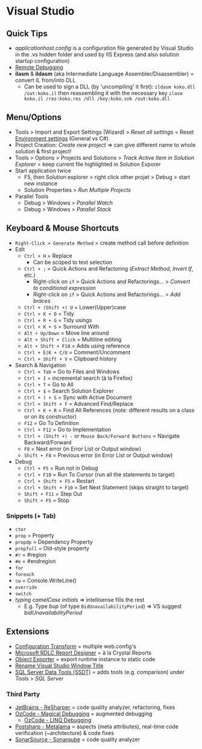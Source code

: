# Visual Studio

## Quick Tips

* _applicationhost.config_ is a configuration file generated by Visual Studio in the .vs hidden folder and used by IIS Express (and also solution startup configuration)
* [Remote Debugging](https://learn.microsoft.com/en-us/visualstudio/debugger/remote-debugging)
* **ilasm** & **ildasm** (aka Intermediate Language Assembler/Disassembler) = convert IL from/into DLL
  * Can be used to sign a DLL (by 'uncompiling' it first): `ildasm koko.dll /out:koko.il` then reassembling it with the necessary key `ilasm koko.il /res:koko.res /dll /key:koko.snk /out:koko.dll`

## Menu/Options

* Tools > Import and Export Settings (Wizard) > _Reset all settings_ = Reset [Environment settings](https://learn.microsoft.com/en-us/visualstudio/ide/environment-settings) (General vs C#)
* Project Creation: _Create new project_ => can give different name to whole solution & first project!
* Tools > Options > Projects and Solutions > _Track Active Item in Solution Explorer_ = keep current file highlighted in Solution Exporer
* Start application twice
  * F5, then Solution explorer > right click other projet > Debug > start new instance
  * Solution Properties > _Run Multiple Projects_
* Parallel Tools
  * Debug > Windows > _Parallel Watch_
  * Debug > Windows > _Parallel Stack_

## Keyboard & Mouse Shortcuts

* `Right-Click > Generate Method` = create method call before definition
* Edit
  * `Ctrl + H` = Replace
    * Can be scoped to text selection
  * `Ctrl + ;` = Quick Actions and Refactoring (_Extract Method_, _Invert If_, etc.)
    * Right-click on `if` > Quick Actions and Refactorings... > _Convert to conditional expression_
    * Right-click on `if` > Quick Actions and Refactorings... > _Add braces_
  * `Ctrl + (Shift +) U` = Lower(Upper)case
  * `Ctrl + K + D` = Tidy
  * `Ctrl + R + G` = Tidy usings
  * `Ctrl + K + S` = Surround With
  * `Alt + Up/Down` = Move line around
  * `Alt + Shift + Click` = Multiline editing
  * `Alt + Shift + F10` = Adds using reference
  * `Ctrl + E|K + C/U` = Comment/Uncomment
  * `Ctrl + Shift + V` = Clipboard history
* Search & Navigation
  * `Ctrl + Tab` = Go to Files and Windows
  * `Ctrl + I` = incremental search (à la Firefox)
  * `Ctrl + T` = Go to All
  * `Ctrl + $` = Search Solution Explorer
  * `Ctrl + ) + S` = Sync with Active Document
  * `Ctrl + Shift + F` = Advanced Find/Replace
  * `Ctrl + K + R` = Find All References (note: different results on a class or on its constructor)
  * `F12` = Go To Definition
  * `Ctrl + F12` = Go to Implementation
  * `Ctrl + (Shift +) -` or `Mouse Back/Forward Buttons` = Navigate Backward/Forward
  * `F8` = Next error (in Error List or Output window)
  * `Shift + F8` = Previous error (in Error List or Output window)
* Debug
  * `Ctrl + F5` = Run not in Debug
  * `Ctrl + F10` = Run To Cursor (run all the statements to target)
  * `Ctrl + Shift + F5` = Restart
  * `Ctrl + Shift + F10` = Set Next Statement (skips straight to target)
  * `Shift + F11` = Step Out
  * `Shift + F5` = Stop

### Snippets (+ Tab)

* `ctor`
* `prop` = Property
* `propdp` = Dependency Property
* `propfull` = Old-style property
* `#r` = #region
* `#e` = #endregion
* `for`
* `foreach`
* `cw` = Console.WriteLine()
* `override`
* `switch`
* _typing camelCase initials_ => intellisense fills the rest
  * E.g. Type _bup_ (of type `BidUnavailabilityPeriod`) => VS suggest _bidUnavailabilityPeriod_

## Extensions

* [Configuration Transform](https://marketplace.visualstudio.com/items?itemName=GolanAvraham.ConfigurationTransform) = multiple web.config's
* [Microsoft RDLC Report Designer](https://marketplace.visualstudio.com/items?itemName=ProBITools.MicrosoftRdlcReportDesignerforVisualStudio-18001) = à la Crystal Reports
* [Object Exporter](https://marketplace.visualstudio.com/items?itemName=OmarElabd.ObjectExporter) = export runtime instance to static code
* [Rename Visual Studio Window Title](https://marketplace.visualstudio.com/items?itemName=mayerwin.RenameVisualStudioWindowTitle)
* [SQL Server Data Tools (SSDT)](https://visualstudio.microsoft.com/vs/features/ssdt) = adds tools (e.g. comparison) under _Tools_ > _SQL Server_

### Third Party

* [JetBrains - ReSharper](https://www.jetbrains.com/resharper) = code quality analyzer, refactoring, fixes
* [OzCode - Magical Debugging](https://marketplace.visualstudio.com/items?itemName=CodeValueLtd.OzCode) = augmented debugging
  * [OzCode - LINQ Debugging](https://blog.somewhatabstract.com/2016/06/13/i-am-an-ozcode-magician-and-i-have-a-new-linq-trick)
* [Postsharp - Metalama](https://www.postsharp.net/metalama) = aspects (meta attributes), real-time code verification (~architecture) & code fixes
* [SonarSource - Sonarqube](https://www.sonarsource.com/products/sonarqube) = code quality analyzer

